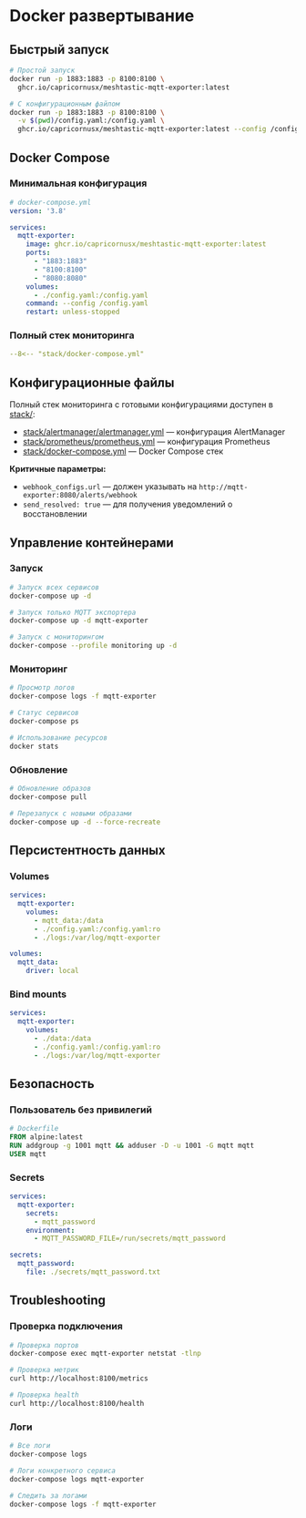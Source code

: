 # Docker развертывание

## Быстрый запуск

```bash
# Простой запуск
docker run -p 1883:1883 -p 8100:8100 \
  ghcr.io/capricornusx/meshtastic-mqtt-exporter:latest

# С конфигурационным файлом
docker run -p 1883:1883 -p 8100:8100 \
  -v $(pwd)/config.yaml:/config.yaml \
  ghcr.io/capricornusx/meshtastic-mqtt-exporter:latest --config /config.yaml
```

## Docker Compose

### Минимальная конфигурация

```yaml
# docker-compose.yml
version: '3.8'

services:
  mqtt-exporter:
    image: ghcr.io/capricornusx/meshtastic-mqtt-exporter:latest
    ports:
      - "1883:1883"
      - "8100:8100"
      - "8080:8080"
    volumes:
      - ./config.yaml:/config.yaml
    command: --config /config.yaml
    restart: unless-stopped
```

### Полный стек мониторинга

```yaml title="docker-compose.yml"
--8<-- "stack/docker-compose.yml"
```

## Конфигурационные файлы

Полный стек мониторинга с готовыми конфигурациями доступен в [stack/](../stack/):

- [stack/alertmanager/alertmanager.yml](../stack/alertmanager/alertmanager.yml) — конфигурация AlertManager
- [stack/prometheus/prometheus.yml](../stack/prometheus/prometheus.yml) — конфигурация Prometheus
- [stack/docker-compose.yml](../stack/docker-compose.yml) — Docker Compose стек

**Критичные параметры:**
- `webhook_configs.url` — должен указывать на `http://mqtt-exporter:8080/alerts/webhook`
- `send_resolved: true` — для получения уведомлений о восстановлении

## Управление контейнерами

### Запуск

```bash
# Запуск всех сервисов
docker-compose up -d

# Запуск только MQTT экспортера
docker-compose up -d mqtt-exporter

# Запуск с мониторингом
docker-compose --profile monitoring up -d
```

### Мониторинг

```bash
# Просмотр логов
docker-compose logs -f mqtt-exporter

# Статус сервисов
docker-compose ps

# Использование ресурсов
docker stats
```

### Обновление

```bash
# Обновление образов
docker-compose pull

# Перезапуск с новыми образами
docker-compose up -d --force-recreate
```

## Персистентность данных

### Volumes

```yaml
services:
  mqtt-exporter:
    volumes:
      - mqtt_data:/data
      - ./config.yaml:/config.yaml:ro
      - ./logs:/var/log/mqtt-exporter

volumes:
  mqtt_data:
    driver: local
```

### Bind mounts

```yaml
services:
  mqtt-exporter:
    volumes:
      - ./data:/data
      - ./config.yaml:/config.yaml:ro
      - ./logs:/var/log/mqtt-exporter
```

## Безопасность

### Пользователь без привилегий

```dockerfile
# Dockerfile
FROM alpine:latest
RUN addgroup -g 1001 mqtt && adduser -D -u 1001 -G mqtt mqtt
USER mqtt
```

### Secrets

```yaml
services:
  mqtt-exporter:
    secrets:
      - mqtt_password
    environment:
      - MQTT_PASSWORD_FILE=/run/secrets/mqtt_password

secrets:
  mqtt_password:
    file: ./secrets/mqtt_password.txt
```

## Troubleshooting

### Проверка подключения

```bash
# Проверка портов
docker-compose exec mqtt-exporter netstat -tlnp

# Проверка метрик
curl http://localhost:8100/metrics

# Проверка health
curl http://localhost:8100/health
```

### Логи

```bash
# Все логи
docker-compose logs

# Логи конкретного сервиса
docker-compose logs mqtt-exporter

# Следить за логами
docker-compose logs -f mqtt-exporter
```